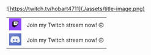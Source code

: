 ![https://twitch.tv/hobart4711](./assets/title-image.png)


| | |
|-|-|
|<img src="./assets/twitch.jpg" width="32px" height="32px">|Join my Twitch stream now! :upside_down_face:|
|<img src="./assets/discord.jpg" width="32px" height="32px">|Join my Twitch stream now! :upside_down_face:|
